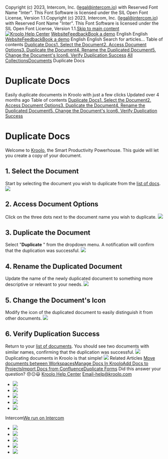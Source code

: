 Copyright (c) 2023, Intercom, Inc. (legal@intercom.io) with Reserved Font Name "Inter". This Font Software is licensed under the SIL Open Font License, Version 1.1.Copyright (c) 2023, Intercom, Inc. (legal@intercom.io) with Reserved Font Name "Inter". This Font Software is licensed under the SIL Open Font License, Version 1.1.[Skip to main content](https://help.kroolo.com/en/articles/9874824-duplicate-docs#main-content)
[![Kroolo Help Center](https://downloads.intercomcdn.com/i/o/h4qkzypg/611116/ee699fbf23fef0f6d8d4f666d84c/37cdcedd14003d8fdcfdeda0a05c09cb)](https://help.kroolo.com/en/)
[Website](https://kroolo.com/)[Feedback](https://kroolo.featurebase.app/)[Book a demo](https://kroolo.com/book-demo)
English
English
[Website](https://kroolo.com/)[Feedback](https://kroolo.featurebase.app/)[Book a demo](https://kroolo.com/book-demo)
English
English
Search for articles...
Table of contents
[Duplicate Docs](https://help.kroolo.com/en/articles/9874824-duplicate-docs#h_7a8929e1e2)[1. Select the Document](https://help.kroolo.com/en/articles/9874824-duplicate-docs#h_1fe7a17606)[2. Access Document Options](https://help.kroolo.com/en/articles/9874824-duplicate-docs#h_1fe7a17606)[3. Duplicate the Document](https://help.kroolo.com/en/articles/9874824-duplicate-docs#h_0b4638ae45)[4. Rename the Duplicated Document](https://help.kroolo.com/en/articles/9874824-duplicate-docs#h_3e359bb889)[5. Change the Document's Icon](https://help.kroolo.com/en/articles/9874824-duplicate-docs#h_67b9dd0fc6)[6. Verify Duplication Success](https://help.kroolo.com/en/articles/9874824-duplicate-docs#h_c75f103bbc)
[All Collections](https://help.kroolo.com/en/)[Documents](https://help.kroolo.com/en/collections/9304753-documents)
Duplicate Docs
# Duplicate Docs
Easily duplicate documents in Kroolo with just a few clicks
Updated over 4 months ago
Table of contents
[Duplicate Docs](https://help.kroolo.com/en/articles/9874824-duplicate-docs#h_7a8929e1e2)[1. Select the Document](https://help.kroolo.com/en/articles/9874824-duplicate-docs#h_1fe7a17606)[2. Access Document Options](https://help.kroolo.com/en/articles/9874824-duplicate-docs#h_1fe7a17606)[3. Duplicate the Document](https://help.kroolo.com/en/articles/9874824-duplicate-docs#h_0b4638ae45)[4. Rename the Duplicated Document](https://help.kroolo.com/en/articles/9874824-duplicate-docs#h_3e359bb889)[5. Change the Document's Icon](https://help.kroolo.com/en/articles/9874824-duplicate-docs#h_67b9dd0fc6)[6. Verify Duplication Success](https://help.kroolo.com/en/articles/9874824-duplicate-docs#h_c75f103bbc)
# Duplicate Docs
Welcome to [Kroolo](https://kroolo.com/), the Smart Productivity Powerhouse. This guide will let you create a copy of your document. 
## **1. Select the Document**
Start by selecting the document you wish to duplicate from the [list of docs](https://intercom.help/kroolo/en/articles/9937049-create-and-manage-docs-docs-2-0).
[![](https://kroolo-e0b70269b6e2.intercom-attachments-1.com/i/o/1178857983/c6496b1627b1ad70bb45231b/7c8d3e15-89c2-4566-8193-5f5d87c3a0a9.png?expires=1747842300&signature=4c539491d94a6657118b1621278ba81a088e32a17a9b3d5991f3fa052be15584&req=dSEgHsF7mohXWvMW1HO4zXkB%2F0cl9V77Bn4RH0diU%2FmS76VMxccQVVBz6CcW%0A57beflw1qH1knT5HSIg%3D%0A)](https://kroolo-e0b70269b6e2.intercom-attachments-1.com/i/o/1178857983/c6496b1627b1ad70bb45231b/7c8d3e15-89c2-4566-8193-5f5d87c3a0a9.png?expires=1747842300&signature=4c539491d94a6657118b1621278ba81a088e32a17a9b3d5991f3fa052be15584&req=dSEgHsF7mohXWvMW1HO4zXkB%2F0cl9V77Bn4RH0diU%2FmS76VMxccQVVBz6CcW%0A57beflw1qH1knT5HSIg%3D%0A)
## **2. Access Document Options**
Click on the three dots next to the document name you wish to duplicate.
[![](https://kroolo-e0b70269b6e2.intercom-attachments-1.com/i/o/1178857993/e11a93bb8b85b860863788ec/528b56f5-f5b8-4366-a113-371f1094d7a9.gif?expires=1747842300&signature=b80ffb9b4b86709b516d30b9edc793caf8cb0287961d88762fc14e397938f612&req=dSEgHsF7mohWWvMW1HO4zeW%2F46FDokis41CaCh%2BNp0BTfRyv8pwvPGHRafSB%0A%2FGGgvLx8mA4oFYpR%2BGw%3D%0A)](https://kroolo-e0b70269b6e2.intercom-attachments-1.com/i/o/1178857993/e11a93bb8b85b860863788ec/528b56f5-f5b8-4366-a113-371f1094d7a9.gif?expires=1747842300&signature=b80ffb9b4b86709b516d30b9edc793caf8cb0287961d88762fc14e397938f612&req=dSEgHsF7mohWWvMW1HO4zeW%2F46FDokis41CaCh%2BNp0BTfRyv8pwvPGHRafSB%0A%2FGGgvLx8mA4oFYpR%2BGw%3D%0A)
## **3. Duplicate the Document**
Select "**Duplicate** " from the dropdown menu. A notification will confirm that the duplication was successful.
[![](https://kroolo-e0b70269b6e2.intercom-attachments-1.com/i/o/1178858005/e5f2c8a987b124e733aa2b45/de0c87f3-beac-4ef2-af14-93b2e8b1de6a.png?expires=1747842300&signature=1cf4f9300679ac869784c5402659c5c3729fb09f304d41719869c0a3d82ebd17&req=dSEgHsF7lYFfXPMW1HO4zXGJL9I7TsERzsQO8YsLjhdxsZgNdV2h9McNR%2Fi0%0AmfPTRAImgM0t1sSAlIY%3D%0A)](https://kroolo-e0b70269b6e2.intercom-attachments-1.com/i/o/1178858005/e5f2c8a987b124e733aa2b45/de0c87f3-beac-4ef2-af14-93b2e8b1de6a.png?expires=1747842300&signature=1cf4f9300679ac869784c5402659c5c3729fb09f304d41719869c0a3d82ebd17&req=dSEgHsF7lYFfXPMW1HO4zXGJL9I7TsERzsQO8YsLjhdxsZgNdV2h9McNR%2Fi0%0AmfPTRAImgM0t1sSAlIY%3D%0A)
## **4. Rename the Duplicated Document**
Update the name of the newly duplicated document to something more descriptive or relevant to your needs.
[![](https://kroolo-e0b70269b6e2.intercom-attachments-1.com/i/o/1178858008/d6f323735a6ac8a7a341c259/1eb77ca5-8bf6-4939-af9c-044e834a1c67.gif?expires=1747842300&signature=bb4e9a5675d3044ce20967d539fef8b4cc3f0bbae67f27e7186d9bb490a11823&req=dSEgHsF7lYFfUfMW1HO4zXDCZUivslXfhIEAZV%2FKcOJIYEtlHwY9D1VPKzEs%0AvWqnsFF41nXBBSb5eyo%3D%0A)](https://kroolo-e0b70269b6e2.intercom-attachments-1.com/i/o/1178858008/d6f323735a6ac8a7a341c259/1eb77ca5-8bf6-4939-af9c-044e834a1c67.gif?expires=1747842300&signature=bb4e9a5675d3044ce20967d539fef8b4cc3f0bbae67f27e7186d9bb490a11823&req=dSEgHsF7lYFfUfMW1HO4zXDCZUivslXfhIEAZV%2FKcOJIYEtlHwY9D1VPKzEs%0AvWqnsFF41nXBBSb5eyo%3D%0A)
## **5. Change the Document's Icon**
Modify the icon of the duplicated document to easily distinguish it from other documents.
[![](https://downloads.intercomcdn.com/i/o/1178856472/01c9feff47d1bf9e3480506f/9cc579ff-bba1-4374-83aa-7715106f4d2b?expires=1747842300&signature=3a67932f105dda5c9b24772223feda569e5b1dbe16f4ae55f0208913e595f77f&req=dSEgHsF7m4VYW%2FMW1HO4zVpYm4ey1XSJX5rcckXNXVb1m4S14imRHxgVDe8x%0AnwXL3c%2B2%2Bc3HVbh4%2BWM%3D%0A)](https://downloads.intercomcdn.com/i/o/1178856472/01c9feff47d1bf9e3480506f/9cc579ff-bba1-4374-83aa-7715106f4d2b?expires=1747842300&signature=3a67932f105dda5c9b24772223feda569e5b1dbe16f4ae55f0208913e595f77f&req=dSEgHsF7m4VYW%2FMW1HO4zVpYm4ey1XSJX5rcckXNXVb1m4S14imRHxgVDe8x%0AnwXL3c%2B2%2Bc3HVbh4%2BWM%3D%0A)
## **6. Verify Duplication Success**
Return to your [list of documents](https://intercom.help/kroolo/en/articles/9937049-create-and-manage-docs-docs-2-0). You should see two documents with similar names, confirming that the duplication was successful.
[![](https://kroolo-e0b70269b6e2.intercom-attachments-1.com/i/o/1178858017/0cb97b2739d4788964e1634a/d1adf876-6812-4aab-b1ba-6eeb4cc931a0.gif?expires=1747842300&signature=844a462b2b7d8271e1c76b58c6f34599803658bc6754f58649b9e45c4e729728&req=dSEgHsF7lYFeXvMW1HO4zZoAYukBfkdokRWbbojR9Wm2Z300LKwnaPAdeKNM%0AeznO%2Fp17P4xIHZIPVys%3D%0A)](https://kroolo-e0b70269b6e2.intercom-attachments-1.com/i/o/1178858017/0cb97b2739d4788964e1634a/d1adf876-6812-4aab-b1ba-6eeb4cc931a0.gif?expires=1747842300&signature=844a462b2b7d8271e1c76b58c6f34599803658bc6754f58649b9e45c4e729728&req=dSEgHsF7lYFeXvMW1HO4zZoAYukBfkdokRWbbojR9Wm2Z300LKwnaPAdeKNM%0AeznO%2Fp17P4xIHZIPVys%3D%0A)
Duplicating documents in Kroolo is that simple!
[![](https://downloads.intercomcdn.com/i/o/1178843788/d71635e5a0fb129f1abe2d6f/cta+2.png?expires=1747842300&signature=f6d0d308357690d205b266ef504bc497cd711f6eefbdc8f01b305e60d93ad492&req=dSEgHsF6noZXUfMW1HO4zRfg3HmXvUnzTuo4bWGdj4rjJBxNeBY64KjQLbpb%0ArdtOLL%2FltKxlP%2Bpmcdc%3D%0A)](https://kroolo.com/)
Related Articles
[Move documents between Workspaces](https://help.kroolo.com/en/articles/9874700-move-documents-between-workspaces)[Manage Docs In Kroolo](https://help.kroolo.com/en/articles/9881055-manage-docs-in-kroolo)[Add Docs to Projects](https://help.kroolo.com/en/articles/9935648-add-docs-to-projects)[Import Docs from Confluence](https://help.kroolo.com/en/articles/9936991-import-docs-from-confluence)[Duplicate Forms](https://help.kroolo.com/en/articles/10748805-duplicate-forms)
Did this answer your question?
😞😐😃
[Kroolo Help Center](https://help.kroolo.com/en/)
Email-help@kroolo.com
  * [![](https://intercom.help/kroolo/assets/svg/icon:social-facebook/FFFFFF)](https://www.facebook.com/profile.php?id=61553808299270)
  * [![](https://intercom.help/kroolo/assets/svg/icon:social-linkedin/FFFFFF)](https://www.linkedin.com/company/getkroolo)
  * [![](https://intercom.help/kroolo/assets/svg/icon:social-instagram/FFFFFF)](https://www.instagram.com/getkroolo)
  * [![](https://intercom.help/kroolo/assets/svg/icon:social-youtube/FFFFFF)](https://www.youtube.com/@getkroolo/featured)
  * [![](https://intercom.help/kroolo/assets/svg/icon:social-twitter-x/FFFFFF)](https://www.twitter.com/getkroolo)


Intercom[We run on Intercom](https://www.intercom.com/intercom-link?company=Kroolo&solution=customer-support&utm_campaign=intercom-link&utm_content=We+run+on+Intercom&utm_medium=help-center&utm_referrer=https%3A%2F%2Fhelp.kroolo.com%2Fen%2Farticles%2F9874824-duplicate-docs&utm_source=desktop-web)
  * [![](https://intercom.help/kroolo/assets/svg/icon:social-facebook/FFFFFF)](https://www.facebook.com/profile.php?id=61553808299270)
  * [![](https://intercom.help/kroolo/assets/svg/icon:social-linkedin/FFFFFF)](https://www.linkedin.com/company/getkroolo)
  * [![](https://intercom.help/kroolo/assets/svg/icon:social-instagram/FFFFFF)](https://www.instagram.com/getkroolo)
  * [![](https://intercom.help/kroolo/assets/svg/icon:social-youtube/FFFFFF)](https://www.youtube.com/@getkroolo/featured)
  * [![](https://intercom.help/kroolo/assets/svg/icon:social-twitter-x/FFFFFF)](https://www.twitter.com/getkroolo)


